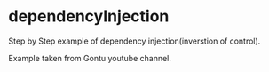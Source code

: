 # dependencyInjection

Step by Step example of dependency injection(inverstion of control).

Example taken from Gontu youtube channel. 
